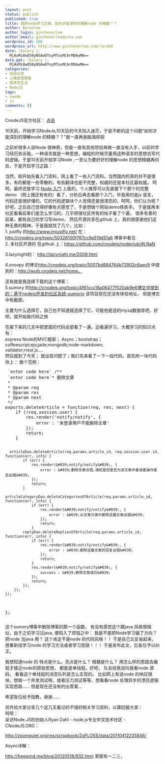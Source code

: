 ```yaml
---
layout: post
status: publish
published: true
title: 我的node学习之旅，如何才能深刻的理解node 的精髓？？
author: Byronlee
author_login: ginchenorlee
author_email: ginchenorlee@sina.com
wordpress_id: 260
wordpress_url: http://www.ginchenorlee.com/?p=260
date: !binary |-
  MjAxMi0wOS0yNSAwOToyMToxMCArMDAwMA==
date_gmt: !binary |-
  MjAxMi0wOS0yNSAwOToyMToxMCArMDAwMA==
categories:
- 经验分享
- 心情感悟随笔
- 程序员生活
- NodeJS
tags:
- noode
- js
comments: []
---
```

<p>CnodeJS官方社区： <a href="http://cnodejs.org/topic/5061736901d0b8014826dd99" target="_blank">点击</a></p>
<p>10天前，开始学习NodeJs,10天后的今天陷入迷茫，于是不断的这个问题“如何才能深刻的理解node 的精髓？？”就一直再我脑海徘徊</p>
<p>之前听很多人说Node 很神奇，但是一直有其他项目再做一直没有入手，以前的学习经历告诉我，一种语言就是一种思想，编程的时候尽量用这种语言的思想去写代码逻辑。于是10天前开始学习Node ,一至认为要好好的理解node 的思想精髓再何处，于是开启学习之路：</p>
<p>当然，刚开始先看入门资料，网上看了一些入门资料。当然国内的真的并不是很多，有的都是一些零散的，有些翻译也是不完整，权威的还是本社区最权威。 呵呵。最终还是学习 <a href="http://www.nodebeginner.org/index-zh-cn.html" target="_blank">Node 入门</a> 上面的。个人推荐可以先直接下个那个的完整demo （网上搜还有有的）看了，分析后再去看那个入门，毕竟用的是js 语言，代码还是很好懂的。它的代码逻辑块个人觉得还是很漂亮的，呵呵，你们认为呢？好吧，之后自己觉得好像有点感觉了，于是想做个网站demo练练手。 于是就再本社区看看前辈们是怎么学习的，几乎把很社区所有的帖子看了个遍， 很多有善的前辈，都有自己的学习写demo， 然后开源共享在github 上，真的很感谢他们这种无畏的精神，于是我就找了几个，比如：<br />
1. justfly 的<a href="http://www.imjustfly.net/" target="_blank">http://www.imjustfly.net/</a> 在：<a href="http://cnodejs.org/topic/50326100f767cc9a519d51a6" target="_blank">http://cnodejs.org/topic/50326100f767cc9a519d51a6</a> 博客中看见<br />
2. 本社区开源的 在github 上：<a href="https://github.com/cnodejs/nodeclub/#LNaN" target="_blank">https://github.com/cnodejs/nodeclub/#LNaN</a></p>
<p>3.lazynight的： <a href="http://lazynight.me/2009.html" target="_blank">http://lazynight.me/2009.html</a></p>
<p>4.snoopy 的博文<a href="http://cnodejs.org/topic/5007bd684764b72902c6aec9" target="_blank">http://cnodejs.org/topic/5007bd684764b72902c6aec9</a> 中提到的：<a href="http://wujb.cnodejs.net/home%EF%BC%8C" target="_blank">http://wujb.cnodejs.net/home，</a></p>
<p>还有就是我选择下载的这个博客：<br />
5.sumory 的<a href="http://cnodejs.org/topic/4f61ccc18a06477f520ab9e6%E5%8D%9A%E6%96%87%E4%B8%AD%E6%8F%90%E5%88%B0%E7%9A%84%EF%BC%9A%E5%9F%BA%E4%BA%8Enodejs%E5%BC%80%E5%8F%91%E7%9A%84%E7%A4%BE%E5%8C%BA%E7%B3%BB%E7%BB%9F-sumorio" target="_blank">http://cnodejs.org/topic/4f61ccc18a06477f520ab9e6博文中提到的：基于nodejs开发的社区系统-sumorio</a> 该项目现在还没有体验地址， 但是博文中有截图，</p>
<p>主要为什么选择它，自己也不知道就选择了它，可能他是选的mysq数据库吧，好吧，就开始我代码之旅</p>
<p>在接下来的几天中把里面的代码全部看了一遍，边看遍学习，大概学习的知识点有：<br />
express Node的MVC框架； Async；bootstrap； coffeescript;ejs;jade;mongodb;node-markdown;<br />
validator;rrest.js....<br />
然后就到了今天； 就出现问题了；我们先来看了一下一段代码，首先附一块代码块上： 做个范例：</p>
<pre class="brush: javascript; gutter: true"> `enter code here` /**
 `enter code here`* 删除文章
 *
 * @param req
 * @param res
 * @param next
 */
exports.deleteArticle = function(req, res, next) {
    if (!req.session.user) {
        res.render(&#039;notify/notify&#039;, {
            error : &#039;未登录用户不能删除文章&#039;
        });
        return;
    }

      articleDao.deleteArticle(req.params.article_id, req.session.user.id, function(err, info) {
            if (err) {
                res.render(&#039;notify/notify&#039;, {
                    error : &#039;删除文章出错,请检查您是否为该文章作者或者操作是否出错&#039;
                });
                return;
            }
            articleCategoryDao.deleteCategoriesOfArticle(req.params.article_id, function(err, info) {
                if (err) {
                    res.render(&#039;notify/notify&#039;, {
                        error : &#039;从文章分类中删除这篇文章出错&#039;
                    });
                    return;
                }
            replyDao.deleteRepliesOfArticle(req.params.article_id, function(err, info) {
                if (err) {
                    res.render(&#039;notify/notify&#039;, {
                        error : &#039;删除这篇文章的回复出错&#039;
                    });
                    return;
                }
                res.render(&#039;notify/notify&#039;, {
                    success : &#039;删除文章成功&#039;
                });
                return;
            });
        });
    });
};</pre>
<p>这个sumory博客中删除博客的那一个函数， 有没有感觉这个跟java 风格很相似，由于之前学习过java, 便陷入了烦恼之中： 我是不是把Node学习偏了方向？ 把node 当java 用？ 这个肯定不是node 的代码风格！！ 于是自己又反省起来，想重新找学习node 的学习方法或者学习思路！！！ 于是发布此文，忘各位予以纠正。</p>
<p>我想知道node 的 特点是什么。亮点是什么？ 精髓是什么？ 用怎么样的思路去编程才接近node的原始思想， 都是是单线程，好吧， 队友给我说叫我看node 源码， 看看这个单线程的消息队列是怎么实现的。 比如网上有说node 的响应很块，想做一个并发测试啊，或者压力测试等等，想看看node 处理异步的漂亮逻辑实现思路...... 但是现在还没有的出答案...</p>
<p>希望各位给予指教，谢谢......</p>
<p>另外给大家分享几个这几天看过的不错的相关学习资料，以算回报大家：<br />
呵呵：<br />
采访Node.JS的创始人Ryan Dahl - node.js专业中文技术社区 - CNodeJS.ORG：</p>
<p><a href="http://zoomquiet.org/res/scrapbook/ZqFLOSS/data/20110412235846/" target="_blank">http://zoomquiet.org/res/scrapbook/ZqFLOSS/data/20110412235846/</a></p>
<p>Async详解：</p>
<p><a href="http://freewind.me/blog/20120518/932.html" target="_blank">http://freewind.me/blog/20120518/932.html</a> 里面有一二三，</p>
<p>&nbsp;</p>
